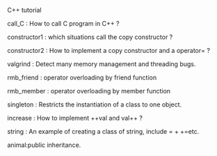 C++ tutorial

call_C : How to call C program in C++ ?

constructor1 : which situations call the copy constructor ?

constructor2 : How to implement a copy constructor and a operator= ?

valgrind : Detect many memory management and threading bugs.

rmb_friend : operator overloading by friend function

rmb_member : operator overloading by member function

singleton : Restricts the instantiation of a class to one object.

increase : How to implement ++val and val++ ?

string : An example of creating a class of string, include = + +=etc.

animal:public inheritance.
